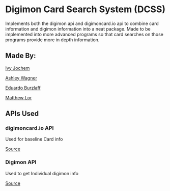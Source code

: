 # Digimon Card Search System (DCSS)

Implements both the digimon api and digimoncard.io api to combine card information and digimon information into a neat package. Made to be implemented into more advanced programs so that card searches on those programs provide more in depth information.

## Made By:

[Ivy Jochem](https://github.com/ScarletIvy)

[Ashley Wagner](https://github.com/AshleyNWagner)

[Eduardo Burzlaff](https://github.com/eburzlaff)

[Matthew Lor](https://github.com/Mlor10)

## APIs Used

### digimoncard.io API

Used for baseline Card info

[Source](https://documenter.getpostman.com/view/14059948/TzecB4fH)

### Digimon API

Used to get Individual digimon info

[Source](https://digimon-api.herokuapp.com/)
